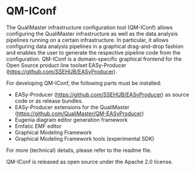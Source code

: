 # QM-IConf
The QualiMaster infrastructure configuration tool (QM-IConf) allows configuring the QualiMaster infrastructure as well as the data analysis pipelines
running on a certain infrastructure. In particular, it allows configuring data analysis pipelines in a graphical drag-and-drop fashion and enables
the user to generate the respective pipeline code from the configuration. QM-IConf is a domain-specific graphical frontend for the Open Source product 
line toolset EASy-Producer (https://github.com/SSEHUB/EASyProducer).

For developing QM-IConf, the following parts must be installed:
  - EASy-Producer (https://github.com/SSEHUB/EASyProducer) as source code or as release bundles.
  - EASy-Producer extensions for the QualiMaster (https://github.com/QualiMaster/QM-EASyProducer)
  - Eugenia diagram editor generation framework
  - Emfatic EMF editor
  - Graphical Modeling Framework
  - Graphical Modeling Framework tools (experimental SDK)
  
For more (technical) details, please refer to the readme file.

QM-IConf is released as open source under the Apache 2.0 license.